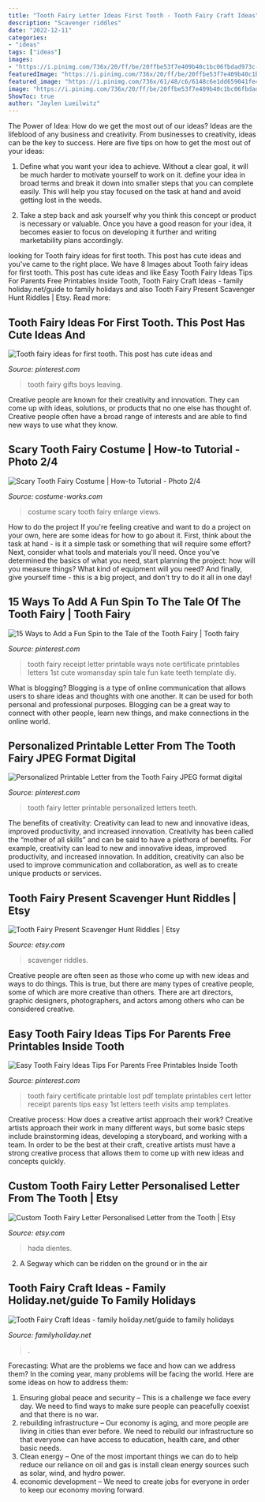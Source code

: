 ```yaml
---
title: "Tooth Fairy Letter Ideas First Tooth - Tooth Fairy Craft Ideas"
description: "Scavenger riddles"
date: "2022-12-11"
categories:
- "ideas"
tags: ["ideas"]
images:
- "https://i.pinimg.com/736x/20/ff/be/20ffbe53f7e409b40c1bc06fbdad973c--printable-letters-the-teeth.jpg"
featuredImage: "https://i.pinimg.com/736x/20/ff/be/20ffbe53f7e409b40c1bc06fbdad973c--printable-letters-the-teeth.jpg"
featured_image: "https://i.pinimg.com/736x/61/48/c6/6148c6e1dd659041fe48239ea6ec71dd.jpg"
image: "https://i.pinimg.com/736x/20/ff/be/20ffbe53f7e409b40c1bc06fbdad973c--printable-letters-the-teeth.jpg"
ShowToc: true
author: "Jaylen Lueilwitz"
---
```



The Power of Idea: How do we get the most out of our ideas?
Ideas are the lifeblood of any business and creativity. From businesses to creativity, ideas can be the key to success. Here are five tips on how to get the most out of your ideas:
1. Define what you want your idea to achieve. Without a clear goal, it will be much harder to motivate yourself to work on it. define your idea in broad terms and break it down into smaller steps that you can complete easily. This will help you stay focused on the task at hand and avoid getting lost in the weeds.

2. Take a step back and ask yourself why you think this concept or product is necessary or valuable. Once you have a good reason for your idea, it becomes easier to focus on developing it further and writing marketability plans accordingly.

	

		
looking for Tooth fairy ideas for first tooth. This post has cute ideas and you've came to the right place. We have 8 Images about Tooth fairy ideas for first tooth. This post has cute ideas and like Easy Tooth Fairy Ideas Tips For Parents Free Printables Inside Tooth, Tooth Fairy Craft Ideas - family holiday.net/guide to family holidays and also Tooth Fairy Present Scavenger Hunt Riddles | Etsy. Read more:
		
    
## Tooth Fairy Ideas For First Tooth. This Post Has Cute Ideas And

<img loading=lazy src="https://i.pinimg.com/736x/69/af/ef/69afefa3718cd8164a7af8317b8fb82e.jpg" onerror="this.onerror=null;this.src='https://tse1.mm.bing.net/th?id=OIP.m5ttbMt1pQ4rilYfhviw0gHaLH&amp;pid=15.1';" alt="Tooth fairy ideas for first tooth. This post has cute ideas and">

_Source: pinterest.com_

>tooth fairy gifts boys leaving. 

	

Creative people are known for their creativity and innovation. They can come up with ideas, solutions, or products that no one else has thought of. Creative people often have a broad range of interests and are able to find new ways to use what they know.

    
## Scary Tooth Fairy Costume | How-to Tutorial - Photo 2/4

<img loading=lazy src="https://photos.costume-works.com/full/scary_tooth_fairy1.jpg" onerror="this.onerror=null;this.src='https://tse1.mm.bing.net/th?id=OIP.q8BNS9gBepWciQ948XXYswAAAA&amp;pid=15.1';" alt="Scary Tooth Fairy Costume | How-to Tutorial - Photo 2/4">

_Source: costume-works.com_

>costume scary tooth fairy enlarge views. 

	

How to do the project
If you're feeling creative and want to do a project on your own, here are some ideas for how to go about it. First, think about the task at hand - is it a simple task or something that will require some effort? Next, consider what tools and materials you'll need. Once you've determined the basics of what you need, start planning the project: how will you measure things? What kind of equipment will you need? And finally, give yourself time - this is a big project, and don't try to do it all in one day!

    
## 15 Ways To Add A Fun Spin To The Tale Of The Tooth Fairy | Tooth Fairy

<img loading=lazy src="https://i.pinimg.com/736x/04/d1/b0/04d1b07fda078b0a27bf09fa1fdcdd6a.jpg" onerror="this.onerror=null;this.src='https://tse3.mm.bing.net/th?id=OIP.jlbND_BZVyN5osfClx_r3QHaLH&amp;pid=15.1';" alt="15 Ways to Add a Fun Spin to the Tale of the Tooth Fairy | Tooth fairy">

_Source: pinterest.com_

>tooth fairy receipt letter printable ways note certificate printables letters 1st cute womansday spin tale fun kate teeth template diy. 

	

What is blogging?
Blogging is a type of online communication that allows users to share ideas and thoughts with one another. It can be used for both personal and professional purposes. Blogging can be a great way to connect with other people, learn new things, and make connections in the online world.

    
## Personalized Printable Letter From The Tooth Fairy JPEG Format Digital

<img loading=lazy src="https://i.pinimg.com/736x/20/ff/be/20ffbe53f7e409b40c1bc06fbdad973c--printable-letters-the-teeth.jpg" onerror="this.onerror=null;this.src='https://tse3.mm.bing.net/th?id=OIP.zB_5kT2NrGUmVRKP1SyahQAAAA&amp;pid=15.1';" alt="Personalized Printable Letter from the Tooth Fairy JPEG format digital">

_Source: pinterest.com_

>tooth fairy letter printable personalized letters teeth. 

	

The benefits of creativity: Creativity can lead to new and innovative ideas, improved productivity, and increased innovation.
Creativity has been called the “mother of all skills” and can be said to have a plethora of benefits. For example, creativity can lead to new and innovative ideas, improved productivity, and increased innovation. In addition, creativity can also be used to improve communication and collaboration, as well as to create unique products or services.

    
## Tooth Fairy Present Scavenger Hunt Riddles | Etsy

<img loading=lazy src="https://i.etsystatic.com/6836762/r/il/dd0d3e/2058920037/il_794xN.2058920037_tsah.jpg" onerror="this.onerror=null;this.src='https://tse3.mm.bing.net/th?id=OIP.ajzi0DsabpiI01PeTRnImQHaJl&amp;pid=15.1';" alt="Tooth Fairy Present Scavenger Hunt Riddles | Etsy">

_Source: etsy.com_

>scavenger riddles. 

	

Creative people are often seen as those who come up with new ideas and ways to do things. This is true, but there are many types of creative people, some of which are more creative than others. There are art directors, graphic designers, photographers, and actors among others who can be considered creative.

    
## Easy Tooth Fairy Ideas Tips For Parents Free Printables Inside Tooth

<img loading=lazy src="https://i.pinimg.com/736x/61/48/c6/6148c6e1dd659041fe48239ea6ec71dd.jpg" onerror="this.onerror=null;this.src='https://tse4.mm.bing.net/th?id=OIP.K7AobnExB_n9GhuZid5O1AHaF7&amp;pid=15.1';" alt="Easy Tooth Fairy Ideas Tips For Parents Free Printables Inside Tooth">

_Source: pinterest.com_

>tooth fairy certificate printable lost pdf template printables cert letter receipt parents tips easy 1st letters teeth visits amp templates. 

	

Creative process: How does a creative artist approach their work?
Creative artists approach their work in many different ways, but some basic steps include brainstorming ideas, developing a storyboard, and working with a team. In order to be the best at their craft, creative artists must have a strong creative process that allows them to come up with new ideas and concepts quickly.

    
## Custom Tooth Fairy Letter Personalised Letter From The Tooth | Etsy

<img loading=lazy src="https://i.etsystatic.com/22858582/r/il/f4185d/2330733223/il_794xN.2330733223_nxkt.jpg" onerror="this.onerror=null;this.src='https://tse4.mm.bing.net/th?id=OIP.ceFQ4dcMJsFHKGmIhJLTlgHaKe&amp;pid=15.1';" alt="Custom Tooth Fairy Letter Personalised Letter from the Tooth | Etsy">

_Source: etsy.com_

>hada dientes. 

	

2. A Segway which can be ridden on the ground or in the air

    
## Tooth Fairy Craft Ideas - Family Holiday.net/guide To Family Holidays

<img loading=lazy src="https://www.familyholiday.net/wp-content/uploads/2013/02/Tooth-Fairy-Craft-Ideas_54.jpg" onerror="this.onerror=null;this.src='https://tse3.mm.bing.net/th?id=OIP.Fws3sE5FBxHZiFfxIjlk8gHaLJ&amp;pid=15.1';" alt="Tooth Fairy Craft Ideas - family holiday.net/guide to family holidays">

_Source: familyholiday.net_

>. 

	

Forecasting: What are the problems we face and how can we address them?
In the coming year, many problems will be facing the world. Here are some ideas on how to address them: 
1. Ensuring global peace and security – This is a challenge we face every day. We need to find ways to make sure people can peacefully coexist and that there is no war. 
2. rebuilding infrastructure – Our economy is aging, and more people are living in cities than ever before. We need to rebuild our infrastructure so that everyone can have access to education, health care, and other basic needs. 
3. Clean energy – One of the most important things we can do to help reduce our reliance on oil and gas is install clean energy sources such as solar, wind, and hydro power. 
4. economic development – We need to create jobs for everyone in order to keep our economy moving forward.

